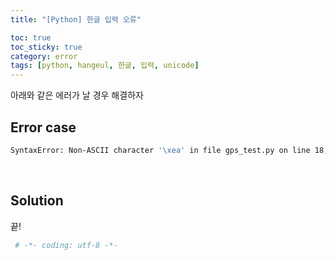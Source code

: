```yaml
---
title: "[Python] 한글 입력 오류"

toc: true
toc_sticky: true
category: error
tags: [python, hangeul, 한글, 입력, unicode]
---
```


아래와 같은 에러가 날 경우 해결하자

## Error case

~~~bash
SyntaxError: Non-ASCII character '\xea' in file gps_test.py on line 18, but no encoding declared; see http://python.org/dev/peps/pep-0263/ for details
~~~

<br/>

## Solution

끝!

~~~python
 # -*- coding: utf-8 -*-
~~~
